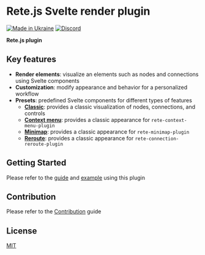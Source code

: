 Rete.js Svelte render plugin
====
[![Made in Ukraine](https://img.shields.io/badge/made_in-ukraine-ffd700.svg?labelColor=0057b7)](https://stand-with-ukraine.pp.ua)
[![Discord](https://img.shields.io/discord/1081223198055604244?color=%237289da&label=Discord)](https://discord.gg/cxSFkPZdsV)

**Rete.js plugin**

## Key features

- **Render elements**: visualize an elements such as nodes and connections using Svelte components
- **Customization**: modify appearance and behavior for a personalized workflow
- **Presets**: predefined Svelte components for different types of features
  -  **[Classic](https://retejs.org/docs/guides/renderers/svelte#connect-plugin)**: provides a classic visualization of nodes, connections, and controls
  -  **[Context menu](https://retejs.org/docs/guides/context-menu#render-context-menu)**: provides a classic appearance for `rete-context-menu-plugin`
  -  **[Minimap](https://retejs.org/docs/guides/minimap#render)**: provides a classic appearance for `rete-minimap-plugin`
  -  **[Reroute](https://retejs.org/docs/guides/reroute#rendering)**: provides a classic appearance for `rete-connection-reroute-plugin`

## Getting Started

Please refer to the [guide](https://retejs.org/docs/guides/renderers/svelte) and [example](https://retejs.org/examples/svelte) using this plugin

## Contribution

Please refer to the [Contribution](https://retejs.org/docs/contribution) guide

## License

[MIT](https://github.com/retejs/svelte-render-plugin/blob/main/LICENSE)
